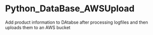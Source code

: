 # Python_DataBase_AWSUpload
Add product information to DAtabse after processing logfiles and then uploads them to an AWS bucket
